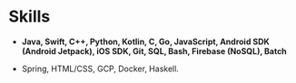 # Skills


* **Java, Swift, C++, Python, Kotlin, C, Go, JavaScript, Android SDK (Android Jetpack), iOS SDK, Git, SQL, Bash, Firebase (NoSQL), Batch**

* Spring, HTML/CSS, GCP, Docker, Haskell.

